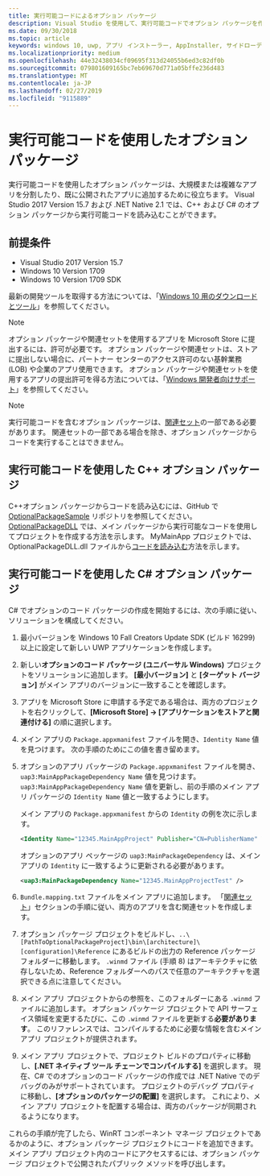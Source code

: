 ```yaml
---
title: 実行可能コードによるオプション パッケージ
description: Visual Studio を使用して、実行可能コードでオプション パッケージを作成する方法について説明します。
ms.date: 09/30/2018
ms.topic: article
keywords: windows 10, uwp, アプリ インストーラー, AppInstaller, サイドローディング, 関連セット, オプション パッケージ
ms.localizationpriority: medium
ms.openlocfilehash: 44e32438034cf09695f313d24055b6ed3c82df0b
ms.sourcegitcommit: 079801609165bc7eb69670d771a05bffe236d483
ms.translationtype: MT
ms.contentlocale: ja-JP
ms.lasthandoff: 02/27/2019
ms.locfileid: "9115889"
---
```

# <a name="optional-packages-with-executable-code"></a>実行可能コードを使用したオプション パッケージ
 
実行可能コードを使用したオプション パッケージは、大規模または複雑なアプリを分割したり、既に公開されたアプリに追加するために役立ちます。 Visual Studio 2017 Version 15.7 および .NET Native 2.1 では、C++ および C# のオプション パッケージから実行可能コードを読み込むことができます。

## <a name="prerequisites"></a>前提条件
- Visual Studio 2017 Version 15.7
- Windows 10 Version 1709
- Windows 10 Version 1709 SDK

最新の開発ツールを取得する方法については、「[Windows 10 用のダウンロードとツール](https://developer.microsoft.com/windows/downloads)」を参照してください。 

> [!NOTE]
> オプション パッケージや関連セットを使用するアプリを Microsoft Store に提出するには、許可が必要です。 オプション パッケージや関連セットは、ストアに提出しない場合に、パートナー センターのアクセス許可のない基幹業務 (LOB) や企業のアプリ使用できます。 オプション パッケージや関連セットを使用するアプリの提出許可を得る方法については、「[Windows 開発者向けサポート](https://developer.microsoft.com/windows/support)」を参照してください。

> [!NOTE]
> 実行可能コードを含むオプション パッケージは、[関連セット](https://docs.microsoft.com/windows/uwp/packaging/optional-packages#related-sets)の一部である必要があります。 関連セットの一部である場合を除き、オプション パッケージからコードを実行することはできません。

## <a name="c-optional-packages-with-executable-code"></a>実行可能コードを使用した C++ オプション パッケージ

C++オプション パッケージからコードを読み込むには、GitHub で [OptionalPackageSample](https://github.com/AppInstaller/OptionalPackageSample) リポジトリを参照してください。 [OptionalPackageDLL](https://github.com/AppInstaller/OptionalPackageSample/tree/master/OptionalPackageDLL) では、メイン パッケージから実行可能なコードを使用してプロジェクトを作成する方法を示します。 MyMainApp プロジェクトでは、OptionalPackageDLL.dll ファイルから[コードを読み込む](https://github.com/AppInstaller/OptionalPackageSample/blob/bf6b4915ff1f3b8abfdaacb1ad9e77184c49fe18/MyMainApp/MainPage.xaml.cpp#L182)方法を示します。

## <a name="c-optional-packages-with-executable-code"></a>実行可能コードを使用した C# オプション パッケージ

C# でオプションのコード パッケージの作成を開始するには、次の手順に従い、ソリューションを構成してください。

1. 最小バージョンを Windows 10 Fall Creators Update SDK (ビルド 16299) 以上に設定して新しい UWP アプリケーションを作成します。

2. 新しい**オプションのコード パッケージ (ユニバーサル Windows)** プロジェクトをソリューションに追加します。 **[最小バージョン]** と **[ターゲット バージョン]** がメイン アプリのバージョンに一致することを確認します。

3. アプリを Microsoft Store に申請する予定である場合は、両方のプロジェクトを右クリックして、**[Microsoft Store] -> [アプリケーションをストアと関連付ける]** の順に選択します。

4. メイン アプリの `Package.appxmanifest` ファイルを開き、`Identity Name` 値を見つけます。 次の手順のためにこの値を書き留めます。

5. オプションのアプリ パッケージの `Package.appxmanifest` ファイルを開き、`uap3:MainAppPackageDependency Name` 値を見つけます。 `uap3:MainAppPackageDependency Name` 値を更新し、前の手順のメイン アプリ パッケージの `Identity Name` 値と一致するようにします。 

    メイン アプリの `Package.appxmanifest` からの `Identity` の例を次に示します。
    ```XML
    <Identity Name="12345.MainAppProject" Publisher="CN=PublisherName" Version="1.0.0.0" />
    ```

    オプションのアプリ ペッケージの `uap3:MainPackageDependency` は、メイン アプリの `Identity` に一致するように更新される必要があります。
    ```XML
    <uap3:MainPackageDependency Name="12345.MainAppProjectTest" />
    ```

6. `Bundle.mapping.txt` ファイルをメイン アプリに追加します。 「[関連セット](https://docs.microsoft.com/windows/uwp/packaging/optional-packages#related-sets)」セクションの手順に従い、両方のアプリを含む関連セットを作成します。 

7. オプション パッケージ プロジェクトをビルドし、`..\[PathToOptionalPackageProject]\bin\[architecture]\[configuration]\Reference` にあるビルドの出力の Reference パッケージ フォルダーに移動します。 `.winmd` ファイル (手順 8) はアーキテクチャに依存しないため、Reference フォルダーへのパスで任意のアーキテクチャを選択できる点に注意してください。

8. メイン アプリ プロジェクトからの参照を、このフォルダーにある `.winmd` ファイルに追加します。 オプション パッケージ プロジェクトで API サーフェイス領域を変更するたびに、この `.winmd` ファイルを更新する**必要があります**。 このリファレンスでは、コンパイルするために必要な情報を含むメイン アプリ プロジェクトが提供されます。

9. メイン アプリ プロジェクトで、プロジェクト ビルドのプロパティに移動し、**[.NET ネイティブ ツール チェーンでコンパイルする]** を選択します。 現在、C# でのオプションのコード パッケージの作成では .NET Native でのデバッグのみがサポートされています。 プロジェクトのデバッグ プロパティに移動し、**[オプションのパッケージの配置]** を選択します。 これにより、メイン アプリ プロジェクトを配置する場合は、両方のパッケージが同期されるようになります。

これらの手順が完了したら、WinRT コンポーネント マネージ プロジェクトであるかのように、オプション パッケージ プロジェクトにコードを追加できます。 メイン アプリ プロジェクト内のコードにアクセスするには、オプション パッケージ プロジェクトで公開されたパブリック メソッドを呼び出します。